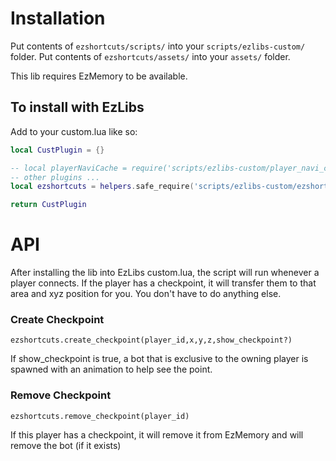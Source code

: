 # Installation
Put contents of `ezshortcuts/scripts/` into your `scripts/ezlibs-custom/` folder.
Put contents of `ezshortcuts/assets/` into your `assets/` folder.

This lib requires EzMemory to be available.

## To install with EzLibs
Add to your custom.lua like so:
```lua
local CustPlugin = {}

-- local playerNaviCache = require('scripts/ezlibs-custom/player_navi_cache')
-- other plugins ... 
local ezshortcuts = helpers.safe_require('scripts/ezlibs-custom/ezshortcuts')

return CustPlugin
```

# API
After installing the lib into EzLibs custom.lua, the script will run whenever a player connects.
If the player has a checkpoint, it will transfer them to that area and xyz position for you.
You don't have to do anything else.

### Create Checkpoint
`ezshortcuts.create_checkpoint(player_id,x,y,z,show_checkpoint?)`

If show_checkpoint is true, a bot that is exclusive to the owning player is spawned with an animation to help see the point.

### Remove Checkpoint
`ezshortcuts.remove_checkpoint(player_id)`

If this player has a checkpoint, it will remove it from EzMemory and will remove the bot (if it exists)
